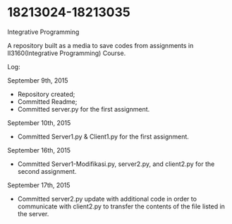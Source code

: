 # 18213024-18213035
Integrative Programming


A repository built as a media to save codes from assignments in II3160(Integrative Programming) Course.


Log:

September 9th, 2015
  - Repository created;
  - Committed Readme;
  - Committed server.py for the first assignment.

September 10th, 2015
  - Committed Server1.py & Client1.py for the first assignment.

September 16th, 2015
  - Committed Server1-Modifikasi.py, server2.py, and client2.py for the second assignment.

September 17th, 2015
  - Committed server2.py update with additional code in order to communicate with client2.py to transfer the contents 
    of the file listed in the server.
